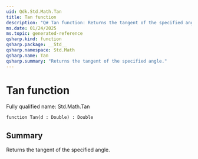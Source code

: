 ```yaml
---
uid: Qdk.Std.Math.Tan
title: Tan function
description: "Q# Tan function: Returns the tangent of the specified angle."
ms.date: 01/24/2025
ms.topic: generated-reference
qsharp.kind: function
qsharp.package: __Std__
qsharp.namespace: Std.Math
qsharp.name: Tan
qsharp.summary: "Returns the tangent of the specified angle."
---
```


# Tan function

Fully qualified name: Std.Math.Tan

```qsharp
function Tan(d : Double) : Double
```

## Summary
Returns the tangent of the specified angle.
